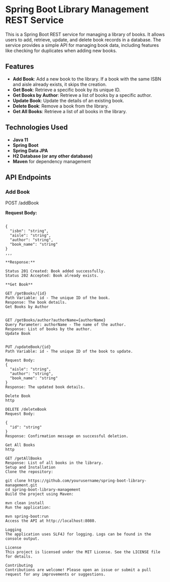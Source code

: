 # Spring Boot Library Management REST Service

This is a Spring Boot REST service for managing a library of books. It allows users to add, retrieve, update, and delete book records in a database. The service provides a simple API for managing book data, including features like checking for duplicates when adding new books.

## Features

- **Add Book**: Add a new book to the library. If a book with the same ISBN and aisle already exists, it skips the creation.
- **Get Book**: Retrieve a specific book by its unique ID.
- **Get Books by Author**: Retrieve a list of books by a specific author.
- **Update Book**: Update the details of an existing book.
- **Delete Book**: Remove a book from the library.
- **Get All Books**: Retrieve a list of all books in the library.

## Technologies Used

- **Java 11**
- **Spring Boot**
- **Spring Data JPA**
- **H2 Database (or any other database)**
- **Maven** for dependency management

## API Endpoints

### Add Book

POST /addBook

**Request Body:**

```http

{
  "isbn": "string",
  "aisle": "string",
  "author": "string",
  "book_name": "string"
}
,,,

**Response:**

Status 201 Created: Book added successfully.
Status 202 Accepted: Book already exists.

**Get Book**

GET /getBooks/{id}
Path Variable: id - The unique ID of the book.
Response: The book details.
Get Books by Author


GET /getBooks/author?authorName={authorName}
Query Parameter: authorName - The name of the author.
Response: List of books by the author.
Update Book


PUT /updateBook/{id}
Path Variable: id - The unique ID of the book to update.

Request Body:
{
  "aisle": "string",
  "author": "string",
  "book_name": "string"
}
Response: The updated book details.

Delete Book
http

DELETE /deleteBook
Request Body:

{
  "id": "string"
}
Response: Confirmation message on successful deletion.

Get All Books
http

GET /getAllBooks
Response: List of all books in the library.
Setup and Installation
Clone the repository:

git clone https://github.com/yourusername/spring-boot-library-management.git
cd spring-boot-library-management
Build the project using Maven:

mvn clean install
Run the application:

mvn spring-boot:run
Access the API at http://localhost:8080.

Logging
The application uses SLF4J for logging. Logs can be found in the console output.

License
This project is licensed under the MIT License. See the LICENSE file for details.

Contributing
Contributions are welcome! Please open an issue or submit a pull request for any improvements or suggestions.
